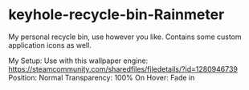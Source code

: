 # keyhole-recycle-bin-Rainmeter
My personal recycle bin, use however you like.
Contains some custom application icons as well.

My Setup:
  Use with this wallpaper engine: https://steamcommunity.com/sharedfiles/filedetails/?id=1280946739
  Position: Normal
  Transparency: 100%
  On Hover: Fade in

